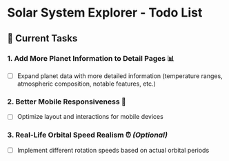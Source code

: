 # Solar System Explorer - Todo List

## 🚀 Current Tasks

### 1. **Add More Planet Information to Detail Pages** 📊

- [ ] Expand planet data with more detailed information (temperature ranges, atmospheric composition, notable features, etc.)

### 2. **Better Mobile Responsiveness** 📱

- [ ] Optimize layout and interactions for mobile devices

### 3. **Real-Life Orbital Speed Realism** ⏰ _(Optional)_

- [ ] Implement different rotation speeds based on actual orbital periods
